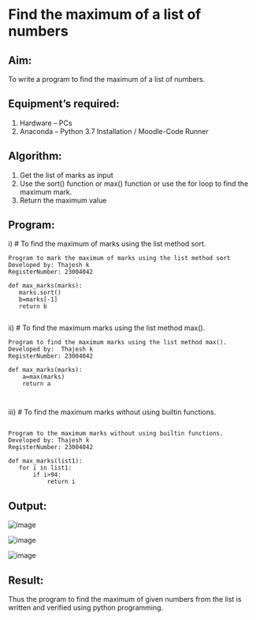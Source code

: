 # Find the maximum of a list of numbers
## Aim:
To write a program to find the maximum of a list of numbers.
## Equipment’s required:
1.	Hardware – PCs
2.	Anaconda – Python 3.7 Installation / Moodle-Code Runner
## Algorithm:
1.	Get the list of marks as input
2.	Use the sort() function or max() function or use the for loop to find the maximum mark.
3.	Return the maximum value
## Program:

i)	# To find the maximum of marks using the list method sort.
```
Program to mark the maximum of marks using the list method sort
Developed by: Thajesh k
RegisterNumber: 23004042

def max_marks(marks):
   marks.sort()
   b=marks[-1]
   return b


```

ii)	# To find the maximum marks using the list method max().
```
Program to find the maximum marks using the list method max().
Developed by:  Thajesh k
RegisterNumber: 23004042

def max_marks(marks):
    a=max(marks)
    return a



```

iii) # To find the maximum marks without using builtin functions.
```

Program to the maximum marks without using builtin functions.
Developed by: Thajesh k
RegisterNumber: 23004042

def max_marks(list1):
   for i in list1:
       if i>94:
           return i

```

## Output:

![image](https://github.com/Thajesh2/FindMaximum/assets/139841959/880fdad5-0e24-4ad2-8ff2-41e68ed13af1)


![image](https://github.com/Thajesh2/FindMaximum/assets/139841959/09203aef-9d4a-4bf0-b502-570e9a559521)


![image](https://github.com/Thajesh2/FindMaximum/assets/139841959/6e2935b6-03c9-49e5-870a-f843019c14dd)




## Result:
Thus the program to find the maximum of given numbers from the list is written and verified using python programming.

